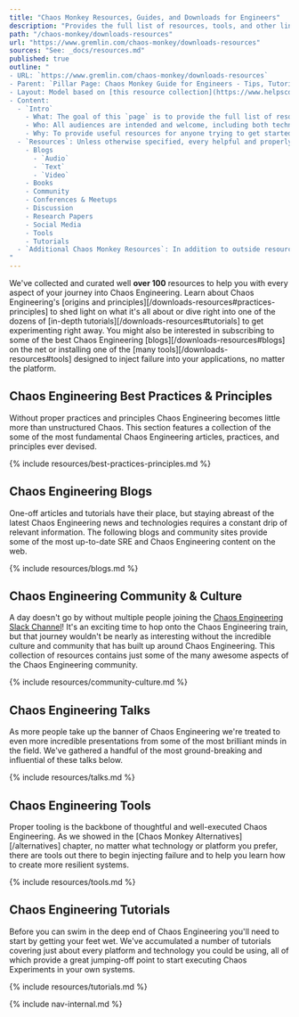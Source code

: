 ```yaml
---
title: "Chaos Monkey Resources, Guides, and Downloads for Engineers"
description: "Provides the full list of resources, tools, and other links discovered during research on this project, all of which should be valid and valuable to readers of all kinds."
path: "/chaos-monkey/downloads-resources"
url: "https://www.gremlin.com/chaos-monkey/downloads-resources"
sources: "See: _docs/resources.md"
published: true
outline: "
- URL: `https://www.gremlin.com/chaos-monkey/downloads-resources`
- Parent: `Pillar Page: Chaos Monkey Guide for Engineers - Tips, Tutorials, and Training`
- Layout: Model based on [this resource collection](https://www.helpscout.net/customer-acquisition/).
- Content:
  - `Intro`
    - What: The goal of this `page` is to provide the full list of resources, tools, and other links discovered during research on this project, all of which should be valid and valuable to readers of all kinds.
    - Who: All audiences are intended and welcome, including both technical and non-technical readers.
    - Why: To provide useful resources for anyone trying to get started with Chaos Monkey and Chaos Engineering.
  - `Resources`: Unless otherwise specified, every helpful and properly curated resource should be categorized and included in this list.  Generally, links should not be given any contextual explanation.  Instead, each `category` can include a brief explanation and overview to assist the reader in finding the appropriate resources via a quick scan or table of contents link.  _Note: The following `categories` are not finalized and can easily be modified as necessary.  Additionally, each `category` can be split by resource `type`, such as `text`, `audio`, `video` sub-sections._
    - Blogs
      - `Audio`
      - `Text`
      - `Video`
    - Books
    - Community
    - Conferences & Meetups
    - Discussion
    - Research Papers
    - Social Media
    - Tools
    - Tutorials
  - `Additional Chaos Monkey Resources`: In addition to outside resources, _all_ unique pages/URLs found within this guide should be included in this section.  It can later be determined how best to format this, but one possibility is a separate section containing a `site map` link collection.
"
---
```


We've collected and curated well **over 100** resources to help you with every aspect of your journey into Chaos Engineering.  Learn about Chaos Engineering's [origins and principles][/downloads-resources#practices-principles] to shed light on what it's all about or dive right into one of the dozens of [in-depth tutorials][/downloads-resources#tutorials] to get experimenting right away.  You might also be interested in subscribing to some of the best Chaos Engineering [blogs][/downloads-resources#blogs] on the net or installing one of the [many tools][/downloads-resources#tools] designed to inject failure into your applications, no matter the platform.

## Chaos Engineering Best Practices & Principles

Without proper practices and principles Chaos Engineering becomes little more than unstructured Chaos.  This section features a collection of the some of the most fundamental Chaos Engineering articles, practices, and principles ever devised.

{% include resources/best-practices-principles.md %}

## Chaos Engineering Blogs

One-off articles and tutorials have their place, but staying abreast of the latest Chaos Engineering news and technologies requires a constant drip of relevant information.  The following blogs and community sites provide some of the most up-to-date SRE and Chaos Engineering content on the web.

{% include resources/blogs.md %}

## Chaos Engineering Community & Culture

A day doesn't go by without multiple people joining the [Chaos Engineering Slack Channel](https://slofile.com/slack/chaosengineering)!  It's an exciting time to hop onto the Chaos Engineering train, but that journey wouldn't be nearly as interesting without the incredible culture and community that has built up around Chaos Engineering.  This collection of resources contains just some of the many awesome aspects of the Chaos Engineering community.

{% include resources/community-culture.md %}

## Chaos Engineering Talks

As more people take up the banner of Chaos Engineering we're treated to even more incredible presentations from some of the most brilliant minds in the field.  We've gathered a handful of the most ground-breaking and influential of these talks below.

{% include resources/talks.md %}

## Chaos Engineering Tools

Proper tooling is the backbone of thoughtful and well-executed Chaos Engineering.  As we showed in the [Chaos Monkey Alternatives][/alternatives] chapter, no matter what technology or platform you prefer, there are tools out there to begin injecting failure and to help you learn how to create more resilient systems.

{% include resources/tools.md %}

## Chaos Engineering Tutorials

Before you can swim in the deep end of Chaos Engineering you'll need to start by getting your feet wet.  We've accumulated a number of tutorials covering just about every platform and technology you could be using, all of which provide a great jumping-off point to start executing Chaos Experiments in your own systems.

{% include resources/tutorials.md %}

{% include nav-internal.md %}